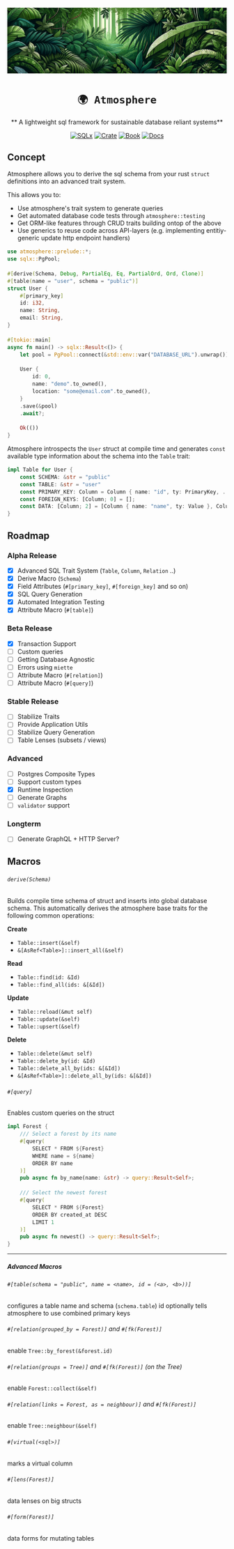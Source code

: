 <div align="center">

![Atmosphere](./docs/assets/banner.png)

# `🌍 Atmosphere`

** A lightweight sql framework for sustainable database reliant systems**

[![SQLx](https://img.shields.io/badge/sqlx-orm-blueviolet.svg)]()
[![Crate](https://img.shields.io/crates/v/atmosphere.svg)](https://crates.io/crates/atmosphere)
[![Book](https://img.shields.io/badge/book-latest-blueviolet.svg)](https://mara-schulke.github.io/atmosphere)
[![Docs](https://img.shields.io/badge/docs-latest-blue.svg)](https://docs.rs/buffrs)

</div>

## Concept

Atmosphere allows you to derive the sql schema from your rust `struct` definitions into an advanced trait system.

This allows you to:

- Use atmosphere's trait system to generate queries
- Get automated database code tests through `atmosphere::testing`
- Get ORM-like features through CRUD traits building ontop of the above
- Use generics to reuse code across API-layers (e.g. implementing entitiy-generic update http endpoint handlers)

```rust
use atmosphere::prelude::*;
use sqlx::PgPool;

#[derive(Schema, Debug, PartialEq, Eq, PartialOrd, Ord, Clone)]
#[table(name = "user", schema = "public")]
struct User {
    #[primary_key]
    id: i32,
    name: String,
    email: String,
}

#[tokio::main]
async fn main() -> sqlx::Result<()> {
    let pool = PgPool::connect(&std::env::var("DATABASE_URL").unwrap()).await?;

    User {
        id: 0,
        name: "demo".to_owned(),
        location: "some@email.com".to_owned(),
    }
    .save(&pool)
    .await?;

    Ok(())
}
```

Atmosphere introspects the `User` struct at compile time and generates `const` available type information
about the schema into the `Table` trait:

```rust
impl Table for User {
    const SCHEMA: &str = "public"
    const TABLE: &str = "user"
    const PRIMARY_KEY: Column = Column { name: "id", ty: PrimaryKey, .. };
    const FOREIGN_KEYS: [Column; 0] = [];
    const DATA: [Column; 2] = [Column { name: "name", ty: Value }, Column { name: "email", ty: Value, } ];
}
```

## Roadmap

### Alpha Release
- [x] Advanced SQL Trait System (`Table`, `Column`, `Relation` ..)
- [x] Derive Macro (`Schema`)
- [x] Field Attributes (`#[primary_key]`, `#[foreign_key]` and so on)
- [x] SQL Query Generation
- [x] Automated Integration Testing
- [x] Attribute Macro (`#[table]`)

### Beta Release
- [x] Transaction Support
- [ ] Custom queries
- [ ] Getting Database Agnostic
- [ ] Errors using `miette`
- [ ] Attribute Macro (`#[relation]`)
- [ ] Attribute Macro (`#[query]`)

### Stable Release
- [ ] Stabilize Traits
- [ ] Provide Application Utils
- [ ] Stabilize Query Generation
- [ ] Table Lenses (subsets / views)

### Advanced
- [ ] Postgres Composite Types
- [ ] Support custom types
- [x] Runtime Inspection
- [ ] Generate Graphs
- [ ] `validator` support

### Longterm
- [ ] Generate GraphQL + HTTP Server?

## Macros

###### `derive(Schema)`

Builds compile time schema of struct and inserts into global database schema.
This automatically derives the atmosphere base traits for the following common
operations:

**Create**
- `Table::insert(&self)`
- `&[AsRef<Table>]::insert_all(&self)`

**Read**
- `Table::find(id: &Id)`
- `Table::find_all(ids: &[&Id])`

**Update**
- `Table::reload(&mut self)`
- `Table::update(&self)`
- `Table::upsert(&self)`

 **Delete**
- `Table::delete(&mut self)`
- `Table::delete_by(id: &Id)`
- `Table::delete_all_by(ids: &[&Id])`
- `&[AsRef<Table>]::delete_all_by(ids: &[&Id])`

###### `#[query]`
Enables custom queries on the struct

```rust
impl Forest {
    /// Select a forest by its name
    #[query(
        SELECT * FROM ${Forest}
        WHERE name = ${name}
        ORDER BY name
    )]
    pub async fn by_name(name: &str) -> query::Result<Self>;

    /// Select the newest forest
    #[query(
        SELECT * FROM ${Forest}
        ORDER BY created_at DESC
        LIMIT 1
    )]
    pub async fn newest() -> query::Result<Self>;
}
```

---

##### Advanced Macros

###### `#[table(schema = "public", name = <name>, id = (<a>, <b>))]`
configures a table name and schema (`schema.table`)
id optionally tells atmosphere to use combined primary keys

###### `#[relation(grouped_by = Forest)]` and `#[fk(Forest)]`
enable `Tree::by_forest(&forest.id)`

###### `#[relation(groups = Tree)]` and `#[fk(Forest)]`  (on the Tree)
enable `Forest::collect(&self)`

###### `#[relation(links = Forest, as = neighbour)]` and `#[fk(Forest)]`
enable `Tree::neighbour(&self)`

###### `#[virtual(<sql>)]`
marks a virtual column

###### `#[lens(Forest)]`
data lenses on big structs

###### `#[form(Forest)]`
data forms for mutating tables

